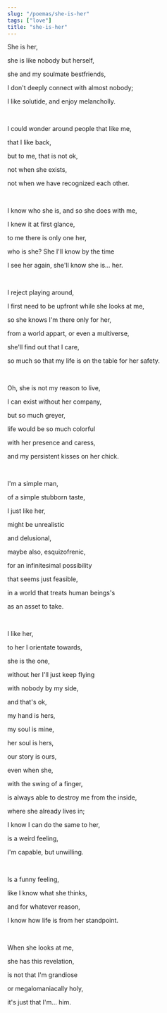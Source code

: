 ```yaml
---
slug: "/poemas/she-is-her"
tags: ["love"]
title: "she-is-her"
---
```

She is her,

she is like nobody but herself,

she and my soulmate bestfriends,

I don't deeply connect with almost nobody;

I like solutide, and enjoy melancholly.

&nbsp;

I could wonder around people that like me, 

that I like back,

but to me, that is not ok,

not when she exists,

not when we have recognized each other.

&nbsp;

I know who she is, and so she does with me,

I knew it at first glance,

to me there is only one her,

who is she? She I'll know by the time

I see her again, she'll know she is... her.

&nbsp;

I reject playing around,

I first need to be upfront while she looks at me,

so she knows I'm there only for her,

from a world appart, or even a multiverse,

she'll find out that I care,

so much so that my life is on the table for her safety.

&nbsp;

Oh, she is not my reason to live,

I can exist without her company,

but so much greyer,

life would be so much colorful 

with her presence and caress,

and my persistent kisses on her chick.

&nbsp;

I'm a simple man,

of a simple stubborn taste,

I just like her,

might be unrealistic

and delusional,

maybe also, esquizofrenic,

for an infinitesimal possibility

that seems just feasible,

in a world that treats human beings's

as an asset to take.

&nbsp;

I like her,

to her I orientate towards,

she is the one,

without her I'll just keep flying 

with nobody by my side,

and that's ok,

my hand is hers,

my soul is mine,

her soul is hers,

our story is ours,

even when she,

with the swing of a finger,

is always able to destroy me from the inside,

where she already lives in;

I know I can do the same to her,

is a weird feeling,

I'm capable, but unwilling.

&nbsp;

Is a funny feeling,

like I know what she thinks,

and for whatever reason,

I know how life is from her standpoint.

&nbsp;

When she looks at me,

she has this revelation,

is not that I'm grandiose

or megalomaniacally holy,

it's just that I'm... him.